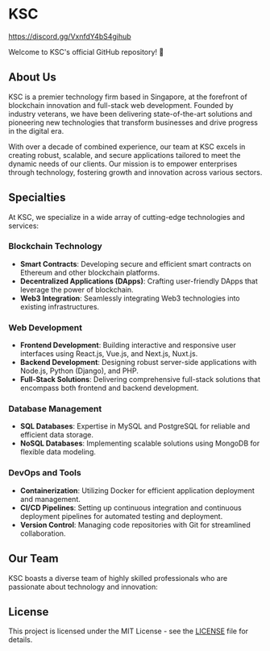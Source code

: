 # KSC
 https://discord.gg/VxnfdY4bS4gihub

Welcome to KSC's official GitHub repository! 👋

## About Us

KSC is a premier technology firm based in Singapore, at the forefront of blockchain innovation and full-stack web development. Founded by industry veterans, we have been delivering state-of-the-art solutions and pioneering new technologies that transform businesses and drive progress in the digital era.

With over a decade of combined experience, our team at KSC excels in creating robust, scalable, and secure applications tailored to meet the dynamic needs of our clients. Our mission is to empower enterprises through technology, fostering growth and innovation across various sectors.

## Specialties

At KSC, we specialize in a wide array of cutting-edge technologies and services:

### Blockchain Technology
- **Smart Contracts**: Developing secure and efficient smart contracts on Ethereum and other blockchain platforms.
- **Decentralized Applications (DApps)**: Crafting user-friendly DApps that leverage the power of blockchain.
- **Web3 Integration**: Seamlessly integrating Web3 technologies into existing infrastructures.

### Web Development
- **Frontend Development**: Building interactive and responsive user interfaces using React.js, Vue.js, and Next.js, Nuxt.js.
- **Backend Development**: Designing robust server-side applications with Node.js, Python (Django), and PHP.
- **Full-Stack Solutions**: Delivering comprehensive full-stack solutions that encompass both frontend and backend development.

### Database Management
- **SQL Databases**: Expertise in MySQL and PostgreSQL for reliable and efficient data storage.
- **NoSQL Databases**: Implementing scalable solutions using MongoDB for flexible data modeling.

### DevOps and Tools
- **Containerization**: Utilizing Docker for efficient application deployment and management.
- **CI/CD Pipelines**: Setting up continuous integration and continuous deployment pipelines for automated testing and deployment.
- **Version Control**: Managing code repositories with Git for streamlined collaboration.

## Our Team

KSC boasts a diverse team of highly skilled professionals who are passionate about technology and innovation:

## License

This project is licensed under the MIT License - see the [LICENSE](LICENSE) file for details.
